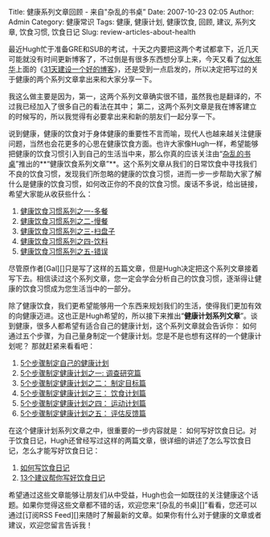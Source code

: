 Title: 健康系列文章回顾 - 来自"杂乱的书桌”
Date: 2007-10-23 02:05
Author: Admin
Category: 健康常识
Tags: 健康, 健康计划, 健康饮食, 回顾, 建议, 系列文章, 饮食习惯, 饮食日记
Slug: review-articles-about-health

最近Hugh忙于准备GRE和SUB的考试，十天之内要把这两个考试都拿下，近几天可能就没有时间更新博客了，不过倒是有很多东西想分享上来，今天又看了[似水年华][]上面的《[31天建设一个好的博客][]》，还是受到一点启发的，所以决定把写过的关于健康的两个系列文章拿出来和大家分享一下。

我这么做主要是因为，第一，这两个系列文章确实很不错，虽然我也是翻译的，不过我已经加入了很多自己的看法在其中；
第二，这两个系列文章是我在博客建立的时候写的，所以我觉得有必要拿出来和新的朋友们一起分享一下。

说到健康，健康的饮食对于身体健康的重要性不言而喻，现代人也越来越关注健康问题，当然也会花更多的心思在健康饮食方面。也许大家像Hugh一样，希望能够把健康的饮食习惯引入到自己的生活当中来，那么你真的应该关注由“[杂乱的书桌][]”推出的**“健康饮食系列文章”**。这个系列文章从我们的日常饮食中寻找我们不良的饮食习惯，发现我们所忽略的健康的饮食习惯，进而一步一步帮助大家了解什么是健康的饮食习惯，如何改正你的不良的饮食习惯。废话不多说，给出链接，希望大家能从收获些什么：

1.  [健康饮食习惯系列之一-多餐][]
2.  [健康饮食习惯系列之二-慢餐][]
3.  [健康饮食习惯系列之三-扫盘子][]
4.  [健康饮食习惯系列之四-饮料][]
5.  [健康饮食习惯系列之五-错误][]

</p>
尽管原作者[Gal][]只是写了这样的五篇文章，但是Hugh决定把这个系列文章接着写下去。相信读过这个系列文章，您一定会学会分析自己的饮食习惯，逐渐得让健康的饮食习惯成为您生活当中的一部分。

除了健康饮食，我们更希望能够用一个东西来规划我们的生活，使得我们更加有效的向健康迈进。这也正是Hugh希望的，所以接下来推出“**健康计划系列文章**”。谈到健康，很多人都希望有适合自己的健康计划，这个系列文章就会告诉你：
如何通过五个步骤，为自己量身制定一个健康计划。您是不是也想有这样的一个健康计划呢？
那就赶紧来看看吧：

1.  [5个步骤制定自己的健康计划][]
2.  [5个步骤制定健康计划之一: 调查研究篇][]
3.  [5个步骤制定健康计划之二： 制定目标篇][]
4.  [5个步骤制定健康计划之三： 饮食计划篇][]
5.  [5个步骤制定健康计划之四： 运动计划篇][]
6.  [5个步骤制定健康计划之五： 评估反馈篇][]

</p>
在这个健康计划系列文章之中，很重要的一步内容就是：
如何写好饮食日记。对于饮食日记，Hugh还曾经写过这样的两篇文章，很详细的讲述了怎么写饮食日记，怎么才能写好饮食日记：

1.  [如何写饮食日记][]
2.  [13个建议帮你写好饮食日记][]

</p>
希望通过这些文章能够让朋友们从中受益，Hugh也会一如既往的关注健康这个话题。如果你觉得这些文章都不错的话，欢迎您来“[杂乱的书桌][]”看看，您还可以通过[订阅RSS
Feed][]来随时了解最新的文章。如果你有什么对于健康的文章或者建议，欢迎您留言告诉我！

  [似水年华]: http://www.waterylife.com
  [31天建设一个好的博客]: http://www.waterylife.com/articles/31-day-plan.html
  [杂乱的书桌]: http://www.quhuashuai.com
  [健康饮食习惯系列之一-多餐]: http://www.quhuashuai.com/2007/08/many-small-meals-are-better-than-one-big-meal/
  [健康饮食习惯系列之二-慢餐]: http://www.quhuashuai.com/2007/08/eating_slowly/
  [健康饮食习惯系列之三-扫盘子]: http://www.quhuashuai.com/2007/08/dont_clean_your_plate/
  [健康饮食习惯系列之四-饮料]: http://www.quhuashuai.com/2007/09/drink_liquid_calories/
  [健康饮食习惯系列之五-错误]: http://www.quhuashuai.com/2007/09/endless_cycle/
  [Gal]: http://www.60in3.com
  [5个步骤制定自己的健康计划]: http://www.quhuashuai.com/2007/09/5_step_make_health_plan/
  [5个步骤制定健康计划之一: 调查研究篇]: http://www.quhuashuai.com/2007/09/5_step_make_health_plan_research/
  [5个步骤制定健康计划之二： 制定目标篇]: http://www.quhuashuai.com/2007/09/5_step_make_health_plan_goals/
  [5个步骤制定健康计划之三： 饮食计划篇]: http://www.quhuashuai.com/2007/09/5_step_make_health_plan_eating/
  [5个步骤制定健康计划之四： 运动计划篇]: http://www.quhuashuai.com/2007/09/5_step_make_health_activity/
  [5个步骤制定健康计划之五： 评估反馈篇]: http://www.quhuashuai.com/2007/09/5_step_make_health_evaluation/
  [如何写饮食日记]: http://www.quhuashuai.com/2007/09/how_to_write_food_diary/
  [13个建议帮你写好饮食日记]: http://www.quhuashuai.com/2007/09/13_tips_for_food_diary/
  [订阅RSS Feed]: http://feed.quhuashuai.com
